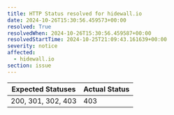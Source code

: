 ```yaml
---
title: HTTP Status resolved for hidewall.io
date: 2024-10-26T15:30:56.459573+00:00
resolved: True
resolvedWhen: 2024-10-26T15:30:56.459587+00:00
resolvedStartTime: 2024-10-25T21:09:43.161639+00:00
severity: notice
affected:
  - hidewall.io
section: issue
---
```


| Expected Statuses | Actual Status  |
|-------------------|----------------|
| 200, 301, 302, 403 | 403 |
